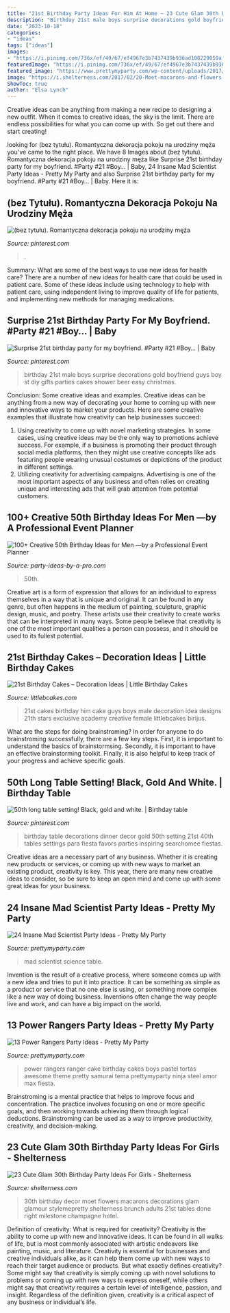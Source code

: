 ```yaml
---
title: "21st Birthday Party Ideas For Him At Home ~ 23 Cute Glam 30th Birthday Party Ideas For Girls"
description: "Birthday 21st male boys surprise decorations gold boyfriend guys boy st diy gifts parties cakes shower beer easy christmas"
date: "2023-10-18"
categories:
- "ideas"
tags: ["ideas"]
images:
- "https://i.pinimg.com/736x/ef/49/67/ef4967e3b7437439b936ad108229059a.jpg"
featuredImage: "https://i.pinimg.com/736x/ef/49/67/ef4967e3b7437439b936ad108229059a.jpg"
featured_image: "https://www.prettymyparty.com/wp-content/uploads/2017/08/Science-Party-Dessert-Table.jpg"
image: "https://i.shelterness.com/2017/02/20-Moet-macarons-and-flowers-for-30th-birthday-party-decor.jpg"
ShowToc: true
author: "Elsa Lynch"
---
```



Creative ideas can be anything from making a new recipe to designing a new outfit. When it comes to creative ideas, the sky is the limit. There are endless possibilities for what you can come up with. So get out there and start creating!

	

		
looking for (bez tytułu). Romantyczna dekoracja pokoju na urodziny męża you've came to the right place. We have 8 Images about (bez tytułu). Romantyczna dekoracja pokoju na urodziny męża like Surprise 21st birthday party for my boyfriend. #Party #21 #Boy… | Baby, 24 Insane Mad Scientist Party Ideas - Pretty My Party and also Surprise 21st birthday party for my boyfriend. #Party #21 #Boy… | Baby. Here it is:
		
    
## (bez Tytułu). Romantyczna Dekoracja Pokoju Na Urodziny Męża

<img loading=lazy src="https://i.pinimg.com/736x/11/fb/ae/11fbaef8ff4521193a2d6e22d6aea278.jpg" onerror="this.onerror=null;this.src='https://tse3.mm.bing.net/th?id=OIP.OSYP7rFir5WGosIUvvc6QQHaJ3&amp;pid=15.1';" alt="(bez tytułu). Romantyczna dekoracja pokoju na urodziny męża">

_Source: pinterest.com_

>. 

	

Summary: What are some of the best ways to use new ideas for health care?
There are a number of new ideas for health care that could be used in patient care. Some of these ideas include using technology to help with patient care, using independent living to improve quality of life for patients, and implementing new methods for managing medications.

    
## Surprise 21st Birthday Party For My Boyfriend. #Party #21 #Boy… | Baby

<img loading=lazy src="https://i.pinimg.com/736x/5e/91/67/5e9167a708806f7894142740a70e3178--st-birthday-parties-birthday-party-ideas.jpg" onerror="this.onerror=null;this.src='https://tse3.mm.bing.net/th?id=OIP.9rMAd2PxRDq8KXfCalAQpAHaJ3&amp;pid=15.1';" alt="Surprise 21st birthday party for my boyfriend. #Party #21 #Boy… | Baby">

_Source: pinterest.com_

>birthday 21st male boys surprise decorations gold boyfriend guys boy st diy gifts parties cakes shower beer easy christmas. 

	

Conclusion: Some creative ideas and examples.
Creative ideas can be anything from a new way of decorating your home to coming up with new and innovative ways to market your products. Here are some creative examples that illustrate how creativity can help businesses succeed:
1. Using creativity to come up with novel marketing strategies. In some cases, using creative ideas may be the only way to promotions achieve success. For example, if a business is promoting their product through social media platforms, then they might use creative concepts like ads featuring people wearing unusual costumes or depictions of the product in different settings.
2. Utilizing creativity for advertising campaigns. Advertising is one of the most important aspects of any business and often relies on creating unique and interesting ads that will grab attention from potential customers.

    
## 100+ Creative 50th Birthday Ideas For Men —by A Professional Event Planner

<img loading=lazy src="http://www.party-ideas-by-a-pro.com/image-files/50men32d2.jpg" onerror="this.onerror=null;this.src='https://tse1.mm.bing.net/th?id=OIP.K90oTPdhqQSWEz6iJIlE5wHaE8&amp;pid=15.1';" alt="100+ Creative 50th Birthday Ideas for Men —by a Professional Event Planner">

_Source: party-ideas-by-a-pro.com_

>50th. 

	

Creative art is a form of expression that allows for an individual to express themselves in a way that is unique and original. It can be found in any genre, but often happens in the medium of painting, sculpture, graphic design, music, and poetry. These artists use their creativity to create works that can be interpreted in many ways. Some people believe that creativity is one of the most important qualities a person can possess, and it should be used to its fullest potential.

    
## 21st Birthday Cakes – Decoration Ideas | Little Birthday Cakes

<img loading=lazy src="http://www.littlebcakes.com/wp-content/uploads/2014/02/21st-Birthday-Cakes-Ideas-1024x768.jpg" onerror="this.onerror=null;this.src='https://tse4.mm.bing.net/th?id=OIP.HsSGV4GfjytRJmGV4J7c_QHaFj&amp;pid=15.1';" alt="21st Birthday Cakes – Decoration Ideas | Little Birthday Cakes">

_Source: littlebcakes.com_

>21st cakes birthday him cake guys boys male decoration idea designs 21th stars exclusive academy creative female littlebcakes birijus. 

	

What are the steps for doing brainstroming?
In order for anyone to do brainstroming successfully, there are a few key steps. First, it is important to understand the basics of brainstormsing. Secondly, it is important to have an effective brainstorming toolkit. Finally, it is also helpful to keep track of your progress and achieve specific goals.

    
## 50th Long Table Setting! Black, Gold And White. | Birthday Table

<img loading=lazy src="https://i.pinimg.com/736x/ef/49/67/ef4967e3b7437439b936ad108229059a.jpg" onerror="this.onerror=null;this.src='https://tse4.mm.bing.net/th?id=OIP.BhWyZ4cRBwdZogw6Y6DMfQHaNL&amp;pid=15.1';" alt="50th long table setting! Black, gold and white. | Birthday table">

_Source: pinterest.com_

>birthday table decorations dinner decor gold 50th setting 21st 40th tables settings para fiesta favors parties inspiring searchomee fiestas. 

	

Creative ideas are a necessary part of any business. Whether it is creating new products or services, or coming up with new ways to market an existing product, creativity is key. This year, there are many new creative ideas to consider, so be sure to keep an open mind and come up with some great ideas for your business.

    
## 24 Insane Mad Scientist Party Ideas - Pretty My Party

<img loading=lazy src="https://www.prettymyparty.com/wp-content/uploads/2017/08/Science-Party-Dessert-Table.jpg" onerror="this.onerror=null;this.src='https://tse3.mm.bing.net/th?id=OIP.gJfPN2TyY2ZYyH-4qUNVbwHaLK&amp;pid=15.1';" alt="24 Insane Mad Scientist Party Ideas - Pretty My Party">

_Source: prettymyparty.com_

>mad scientist science table. 

	

Invention is the result of a creative process, where someone comes up with a new idea and tries to put it into practice. It can be something as simple as a product or service that no one else is using, or something more complex like a new way of doing business. Inventions often change the way people live and work, and can have a big impact on the world.

    
## 13 Power Rangers Party Ideas - Pretty My Party

<img loading=lazy src="https://www.prettymyparty.com/wp-content/uploads/2017/07/power-rangers-birthday-cake.jpg" onerror="this.onerror=null;this.src='https://tse2.mm.bing.net/th?id=OIP.YIFBRjNhTEeiWUf5XYtkvgHaNJ&amp;pid=15.1';" alt="13 Power Rangers Party Ideas - Pretty My Party">

_Source: prettymyparty.com_

>power rangers ranger cake birthday cakes boys pastel tortas awesome theme pretty samurai tema prettymyparty ninja steel amor max fiesta. 

	

Brainstroming is a mental practice that helps to improve focus and concentration. The practice involves focusing on one or more specific goals, and then working towards achieving them through logical deductions. Brainstroming can be used as a way to improve productivity, creativity, and decision-making.

    
## 23 Cute Glam 30th Birthday Party Ideas For Girls - Shelterness

<img loading=lazy src="https://i.shelterness.com/2017/02/20-Moet-macarons-and-flowers-for-30th-birthday-party-decor.jpg" onerror="this.onerror=null;this.src='https://tse1.mm.bing.net/th?id=OIP.6OuU0XQCU2lfAIESgaV98AHaLG&amp;pid=15.1';" alt="23 Cute Glam 30th Birthday Party Ideas For Girls - Shelterness">

_Source: shelterness.com_

>30th birthday decor moet flowers macarons decorations glam glamour stylemepretty shelterness brunch adults 21st tables done right milestone champagne hotel. 

	

Definition of creativity: What is required for creativity?
Creativity is the ability to come up with new and innovative ideas. It can be found in all walks of life, but is most commonly associated with artistic endeavors like painting, music, and literature. Creativity is essential for businesses and creative individuals alike, as it can help them come up with new ways to reach their target audience or products. But what exactly defines creativity? Some might say that creativity is simply coming up with novel solutions to problems or coming up with new ways to express oneself, while others might say that creativity requires a certain level of intelligence, passion, and insight. Regardless of the definition given, creativity is a critical aspect of any business or individual’s life.

